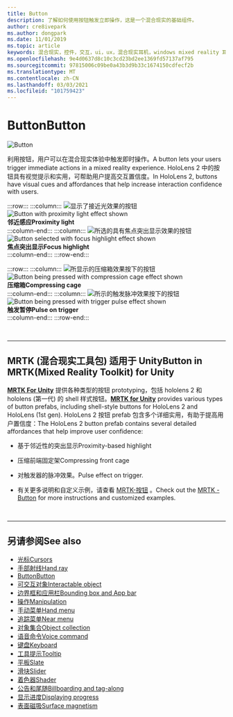 ```yaml
---
title: Button
description: 了解如何使用按钮触发立即操作，这是一个混合现实的基础组件。
author: cre8ivepark
ms.author: dongpark
ms.date: 11/01/2019
ms.topic: article
keywords: 混合现实，控件，交互，ui，ux，混合现实耳机，windows mixed reality 耳机，虚拟现实耳机，HoloLens，MRTK，混合现实工具包，按钮
ms.openlocfilehash: 9e4d0637d8c10c3cd23bd2ee1369fd57137af795
ms.sourcegitcommit: 97815006c09be0a43b3d9b33c1674150cdfecf2b
ms.translationtype: MT
ms.contentlocale: zh-CN
ms.lasthandoff: 03/03/2021
ms.locfileid: "101759423"
---
```

# <a name="button"></a><span data-ttu-id="fd364-104">Button</span><span class="sxs-lookup"><span data-stu-id="fd364-104">Button</span></span>

![Button](images/UX_Hero_Button.jpg)

<span data-ttu-id="fd364-106">利用按钮，用户可以在混合现实体验中触发即时操作。</span><span class="sxs-lookup"><span data-stu-id="fd364-106">A button lets your users trigger immediate actions in a mixed reality experience.</span></span> <span data-ttu-id="fd364-107">HoloLens 2 中的按钮具有视觉提示和实用，可帮助用户提高交互置信度。</span><span class="sxs-lookup"><span data-stu-id="fd364-107">In HoloLens 2, buttons have visual cues and affordances that help increase interaction confidence with users.</span></span> 

:::row:::
    :::column:::
       <span data-ttu-id="fd364-108">![显示了接近光效果的按钮](images/UX_Button_Affordance_ProximityLight.jpg)</span><span class="sxs-lookup"><span data-stu-id="fd364-108">![Button with proximity light effect shown](images/UX_Button_Affordance_ProximityLight.jpg)</span></span><br>
       <span data-ttu-id="fd364-109">**邻近感应**</span><span class="sxs-lookup"><span data-stu-id="fd364-109">**Proximity light**</span></span><br>
    :::column-end:::
    :::column:::
       <span data-ttu-id="fd364-110">![所选的具有焦点突出显示效果的按钮](images/UX_Button_Affordance_FocusHighlight.jpg)</span><span class="sxs-lookup"><span data-stu-id="fd364-110">![Button selected with focus highlight effect shown](images/UX_Button_Affordance_FocusHighlight.jpg)</span></span><br>
        <span data-ttu-id="fd364-111">**焦点突出显示**</span><span class="sxs-lookup"><span data-stu-id="fd364-111">**Focus highlight**</span></span><br>
    :::column-end:::
:::row-end:::

:::row:::
    :::column:::
       <span data-ttu-id="fd364-112">![所显示的压缩箱效果按下的按钮](images/UX_Button_Affordance_Compression.jpg)</span><span class="sxs-lookup"><span data-stu-id="fd364-112">![Button being pressed with compression cage effect shown](images/UX_Button_Affordance_Compression.jpg)</span></span><br>
       <span data-ttu-id="fd364-113">**压缩箱**</span><span class="sxs-lookup"><span data-stu-id="fd364-113">**Compressing cage**</span></span><br>
    :::column-end:::
    :::column:::
       <span data-ttu-id="fd364-114">![所示的触发脉冲效果按下的按钮](images/UX_Button_Affordance_Pulse.jpg)</span><span class="sxs-lookup"><span data-stu-id="fd364-114">![Button being pressed with trigger pulse effect shown](images/UX_Button_Affordance_Pulse.jpg)</span></span><br>
        <span data-ttu-id="fd364-115">**触发暂停**</span><span class="sxs-lookup"><span data-stu-id="fd364-115">**Pulse on trigger**</span></span><br>
    :::column-end:::
:::row-end:::

<br>

---

## <a name="button-in-mrtkmixed-reality-toolkit-for-unity"></a><span data-ttu-id="fd364-116">MRTK (混合现实工具包) 适用于 Unity</span><span class="sxs-lookup"><span data-stu-id="fd364-116">Button in MRTK(Mixed Reality Toolkit) for Unity</span></span>
<span data-ttu-id="fd364-117">**[MRTK For Unity](https://github.com/Microsoft/MixedRealityToolkit-Unity)** 提供各种类型的按钮 prototyping，包括 hololens 2 和 hololens (第一代) 的 shell 样式按钮。</span><span class="sxs-lookup"><span data-stu-id="fd364-117">**[MRTK for Unity](https://github.com/Microsoft/MixedRealityToolkit-Unity)** provides various types of button prefabs, including shell-style buttons for HoloLens 2 and HoloLens (1st gen).</span></span> <span data-ttu-id="fd364-118">HoloLens 2 按钮 prefab 包含多个详细实用，有助于提高用户置信度：</span><span class="sxs-lookup"><span data-stu-id="fd364-118">The HoloLens 2 button prefab contains several detailed affordances that help improve user confidence:</span></span>

* <span data-ttu-id="fd364-119">基于邻近性的突出显示</span><span class="sxs-lookup"><span data-stu-id="fd364-119">Proximity-based highlight</span></span>
* <span data-ttu-id="fd364-120">压缩前端固定架</span><span class="sxs-lookup"><span data-stu-id="fd364-120">Compressing front cage</span></span>
* <span data-ttu-id="fd364-121">对触发器的脉冲效果。</span><span class="sxs-lookup"><span data-stu-id="fd364-121">Pulse effect on trigger.</span></span>

* <span data-ttu-id="fd364-122">有关更多说明和自定义示例，请查看 [MRTK-按钮](https://docs.microsoft.com/windows/mixed-reality/mrtk-docs/features/ux-building-blocks/button.md) 。</span><span class="sxs-lookup"><span data-stu-id="fd364-122">Check out the [MRTK - Button](https://docs.microsoft.com/windows/mixed-reality/mrtk-docs/features/ux-building-blocks/button.md) for more instructions and customized examples.</span></span>

<br>

---

## <a name="see-also"></a><span data-ttu-id="fd364-123">另请参阅</span><span class="sxs-lookup"><span data-stu-id="fd364-123">See also</span></span>

* [<span data-ttu-id="fd364-124">光标</span><span class="sxs-lookup"><span data-stu-id="fd364-124">Cursors</span></span>](cursors.md)
* [<span data-ttu-id="fd364-125">手部射线</span><span class="sxs-lookup"><span data-stu-id="fd364-125">Hand ray</span></span>](point-and-commit.md)
* [<span data-ttu-id="fd364-126">Button</span><span class="sxs-lookup"><span data-stu-id="fd364-126">Button</span></span>](button.md)
* [<span data-ttu-id="fd364-127">可交互对象</span><span class="sxs-lookup"><span data-stu-id="fd364-127">Interactable object</span></span>](interactable-object.md)
* [<span data-ttu-id="fd364-128">边界框和应用栏</span><span class="sxs-lookup"><span data-stu-id="fd364-128">Bounding box and App bar</span></span>](app-bar-and-bounding-box.md)
* [<span data-ttu-id="fd364-129">操作</span><span class="sxs-lookup"><span data-stu-id="fd364-129">Manipulation</span></span>](direct-manipulation.md)
* [<span data-ttu-id="fd364-130">手动菜单</span><span class="sxs-lookup"><span data-stu-id="fd364-130">Hand menu</span></span>](hand-menu.md)
* [<span data-ttu-id="fd364-131">追踪菜单</span><span class="sxs-lookup"><span data-stu-id="fd364-131">Near menu</span></span>](near-menu.md)
* [<span data-ttu-id="fd364-132">对象集合</span><span class="sxs-lookup"><span data-stu-id="fd364-132">Object collection</span></span>](object-collection.md)
* [<span data-ttu-id="fd364-133">语音命令</span><span class="sxs-lookup"><span data-stu-id="fd364-133">Voice command</span></span>](voice-input.md)
* [<span data-ttu-id="fd364-134">键盘</span><span class="sxs-lookup"><span data-stu-id="fd364-134">Keyboard</span></span>](keyboard.md)
* [<span data-ttu-id="fd364-135">工具提示</span><span class="sxs-lookup"><span data-stu-id="fd364-135">Tooltip</span></span>](tooltip.md)
* [<span data-ttu-id="fd364-136">平板</span><span class="sxs-lookup"><span data-stu-id="fd364-136">Slate</span></span>](slate.md)
* [<span data-ttu-id="fd364-137">滑块</span><span class="sxs-lookup"><span data-stu-id="fd364-137">Slider</span></span>](slider.md)
* [<span data-ttu-id="fd364-138">着色器</span><span class="sxs-lookup"><span data-stu-id="fd364-138">Shader</span></span>](shader.md)
* [<span data-ttu-id="fd364-139">公告和尾随</span><span class="sxs-lookup"><span data-stu-id="fd364-139">Billboarding and tag-along</span></span>](billboarding-and-tag-along.md)
* [<span data-ttu-id="fd364-140">显示进度</span><span class="sxs-lookup"><span data-stu-id="fd364-140">Displaying progress</span></span>](progress.md)
* [<span data-ttu-id="fd364-141">表面磁吸</span><span class="sxs-lookup"><span data-stu-id="fd364-141">Surface magnetism</span></span>](surface-magnetism.md)
